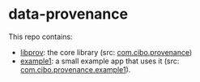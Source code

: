 data-provenance
===============

This repo contains:
- [libprov](https://github.com/cibotech/data-provenance/blob/master/provenance/): the core library (src: [com.cibo.provenance](https://github.com/cibotech/data-provenance/tree/master/libprov/src/main/scala/com/cibo/provenance))
- [example1](https://github.com/cibotech/data-provenance/blob/master/example1/): a small example app that uses it (src: [com.cibo.provenance.example1](https://github.com/cibotech/data-provenance/tree/master/example1/src/main/scala/com/cibo/provenance/example1)).
